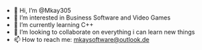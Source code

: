- 👋 Hi, I’m @Mkay305
- 👀 I’m interested in Business Software and Video Games 
- 🌱 I’m currently learning C++
- 💞️ I’m looking to collaborate on everything i can learn new things
- 📫 How to reach me: mkaysoftware@outlook.de

<!---
Mkay305/Mkay305 is a ✨ special ✨ repository because its `README.md` (this file) appears on your GitHub profile.
You can click the Preview link to take a look at your changes.
--->
